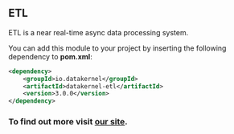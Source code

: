 ## ETL

ETL is a near real-time async data processing system.

You can add this module to your project by inserting the following dependency to **pom.xml**:
```xml
<dependency>
    <groupId>io.datakernel</groupId>
    <artifactId>datakernel-etl</artifactId>
    <version>3.0.0</version>
</dependency>
```
### To find out more visit [our site](https://datakernel.io/docs/cloud/etl.html).

